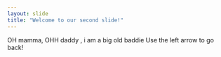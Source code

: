 ```yaml
---
layout: slide
title: "Welcome to our second slide!"
---
```

OH mamma, OHH daddy , i am a big old baddie
Use the left arrow to go back!
